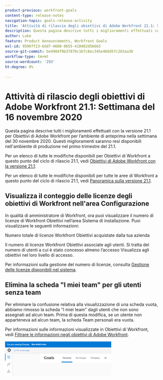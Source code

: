 ```yaml
---
product-previous: workfront-goals
content-type: release-notes
navigation-topic: goals-release-activity
title: 'Attività di rilascio degli obiettivi di Adobe Workfront 21.1: Settimana del 16 novembre 2020'
description: Questa pagina descrive tutti i miglioramenti effettuati con la versione 21.1 per Obiettivi di Adobe Workfront per l’ambiente di anteprima nella settimana del 30 novembre 2020. Questi miglioramenti saranno resi disponibili nell'ambiente di produzione nel primo trimestre del 21.1.
author: Luke
feature: Product Announcements, Workfront Goals
exl-id: 9596ff23-6dd7-4608-9655-410482d56663
source-git-commit: be4904f0b37870c1bfc8ec345e468d5fc283aa36
workflow-type: tm+mt
source-wordcount: '293'
ht-degree: 0%

---
```


# Attività di rilascio degli obiettivi di Adobe Workfront 21.1: Settimana del 16 novembre 2020

Questa pagina descrive tutti i miglioramenti effettuati con la versione 21.1 per Obiettivi di Adobe Workfront per l’ambiente di anteprima nella settimana del 30 novembre 2020. Questi miglioramenti saranno resi disponibili nell&#39;ambiente di produzione nel primo trimestre del 21.1.

Per un elenco di tutte le modifiche disponibili per Obiettivi di Workfront a questo punto del ciclo di rilascio 21.1, vedi [Obiettivi di Adobe Workfront con la versione 21.1](../../../../product-announcements/product-releases/goals-release-activity/goals-release-21-1.md).

Per un elenco di tutte le modifiche disponibili per tutte le aree di Workfront a questo punto del ciclo di rilascio 21.1, vedi [Panoramica sulla versione 21.1](../../../../product-announcements/product-releases/21.1-release-activity/21-1-release-overview.md).

## Visualizza il conteggio delle licenze degli obiettivi di Workfront nell&#39;area Configurazione

In qualità di amministratore di Workfront, ora puoi visualizzare il numero di licenze di Workfront Obiettivi nell’area Sistema di installazione. Puoi visualizzare le seguenti informazioni:

Numero totale di licenze Workfront Obiettivi acquistate dalla tua azienda

Il numero di licenze Workfront Obiettivi associate agli utenti. Si tratta del numero di utenti a cui è stato concesso almeno l’accesso Visualizza agli obiettivi nel loro livello di accesso.

Per informazioni sulla gestione del numero di licenze, consulta [Gestione delle licenze disponibili nel sistema](../../../../administration-and-setup/get-started-wf-administration/manage-available-licenses-in-your-system.md).

## Elimina la scheda &quot;I miei team&quot; per gli utenti senza team

Per eliminare la confusione relativa alla visualizzazione di una scheda vuota, abbiamo rimosso la scheda &quot;I miei team&quot; dagli utenti che non sono assegnati ad alcun team. Prima di questa modifica, se un utente non apparteneva ad alcun team, la scheda Team personali era vuota.

Per informazioni sulle informazioni visualizzate in Obiettivi di Workfront, vedi [Filtrare le informazioni negli obiettivi di Adobe Workfront](../../../../workfront-goals/goal-management/filter-information-wf-goals.md).

![](assets/goals-page-with-no-my-teams-tab-350x114.png)
